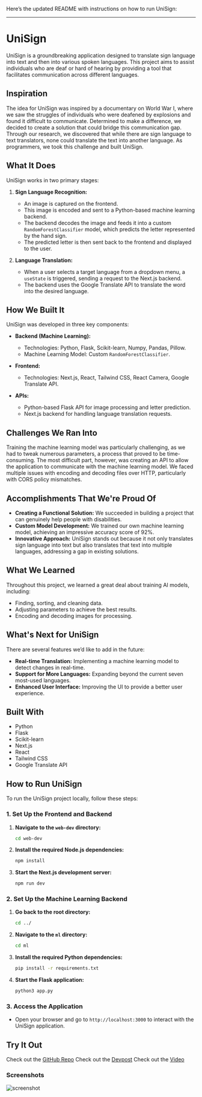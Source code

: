 Here’s the updated README with instructions on how to run UniSign:

---

# UniSign

UniSign is a groundbreaking application designed to translate sign language into text and then into various spoken languages. This project aims to assist individuals who are deaf or hard of hearing by providing a tool that facilitates communication across different languages.

## Inspiration

The idea for UniSign was inspired by a documentary on World War I, where we saw the struggles of individuals who were deafened by explosions and found it difficult to communicate. Determined to make a difference, we decided to create a solution that could bridge this communication gap. Through our research, we discovered that while there are sign language to text translators, none could translate the text into another language. As programmers, we took this challenge and built UniSign.

## What It Does

UniSign works in two primary stages:
1. **Sign Language Recognition:**
   - An image is captured on the frontend.
   - This image is encoded and sent to a Python-based machine learning backend.
   - The backend decodes the image and feeds it into a custom `RandomForestClassifier` model, which predicts the letter represented by the hand sign.
   - The predicted letter is then sent back to the frontend and displayed to the user.

2. **Language Translation:**
   - When a user selects a target language from a dropdown menu, a `useState` is triggered, sending a request to the Next.js backend.
   - The backend uses the Google Translate API to translate the word into the desired language.

## How We Built It

UniSign was developed in three key components:
- **Backend (Machine Learning):**
  - Technologies: Python, Flask, Scikit-learn, Numpy, Pandas, Pillow.
  - Machine Learning Model: Custom `RandomForestClassifier`.

- **Frontend:**
  - Technologies: Next.js, React, Tailwind CSS, React Camera, Google Translate API.

- **APIs:**
  - Python-based Flask API for image processing and letter prediction.
  - Next.js backend for handling language translation requests.

## Challenges We Ran Into

Training the machine learning model was particularly challenging, as we had to tweak numerous parameters, a process that proved to be time-consuming. The most difficult part, however, was creating an API to allow the application to communicate with the machine learning model. We faced multiple issues with encoding and decoding files over HTTP, particularly with CORS policy mismatches.

## Accomplishments That We're Proud Of

- **Creating a Functional Solution:** We succeeded in building a project that can genuinely help people with disabilities.
- **Custom Model Development:** We trained our own machine learning model, achieving an impressive accuracy score of 92%.
- **Innovative Approach:** UniSign stands out because it not only translates sign language into text but also translates that text into multiple languages, addressing a gap in existing solutions.

## What We Learned

Throughout this project, we learned a great deal about training AI models, including:
- Finding, sorting, and cleaning data.
- Adjusting parameters to achieve the best results.
- Encoding and decoding images for processing.

## What's Next for UniSign

There are several features we’d like to add in the future:
- **Real-time Translation:** Implementing a machine learning model to detect changes in real-time.
- **Support for More Languages:** Expanding beyond the current seven most-used languages.
- **Enhanced User Interface:** Improving the UI to provide a better user experience.

## Built With

- Python
- Flask
- Scikit-learn
- Next.js
- React
- Tailwind CSS
- Google Translate API

## How to Run UniSign

To run the UniSign project locally, follow these steps:

### 1. Set Up the Frontend and Backend

1. **Navigate to the `web-dev` directory:**
   ```bash
   cd web-dev
   ```

2. **Install the required Node.js dependencies:**
   ```bash
   npm install
   ```

3. **Start the Next.js development server:**
   ```bash
   npm run dev
   ```

### 2. Set Up the Machine Learning Backend

1. **Go back to the root directory:**
   ```bash
   cd ../
   ```

2. **Navigate to the `ml` directory:**
   ```bash
   cd ml
   ```

3. **Install the required Python dependencies:**
   ```bash
   pip install -r requirements.txt
   ```

4. **Start the Flask application:**
   ```bash
   python3 app.py
   ```

### 3. Access the Application

- Open your browser and go to `http://localhost:3000` to interact with the UniSign application.

## Try It Out

Check out the [GitHub Repo](https://github.com/Sidak08/katyHacks)
Check out the [Devpost](https://devpost.com/software/unisign-hizcsr)
Check out the [Video](https://www.youtube.com/watch?si=q5li8DNr-MmDD7zE&embeds_referring_euri=https%3A%2F%2Fdevpost.com%2F&source_ve_path=Mjg2NjQsMTY0NTA2&v=hGQ9MMXsd_k&feature=youtu.be)

### Screenshots
![screenshot](https://github.com/Sidak08/kattyHacks/screenshots/Screen%20Shot%202024-08-28%20at%208.56.22%20PM.png?raw=true)
